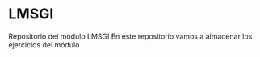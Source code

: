 # LMSGI
Repositorio del módulo LMSGI 
En este repositorio vamos a almacenar los ejercicios del módulo
